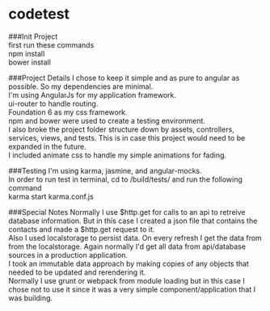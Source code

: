 # codetest

###Init Project  
first run these commands  
npm install  
bower install  

###Project Details
I chose to keep it simple and as pure to angular as possible. So my dependencies are minimal.  
I'm using AngularJs for my application framework.  
ui-router to handle routing.  
Foundation 6 as my css framework.  
npm and bower were used to create a testing environment.  
I also broke the project folder structure down by assets, controllers, services, views, and tests. This is in case this project would need to be expanded in the future.  
I included animate css to handle my simple animations for fading.  

###Testing 
I'm using karma, jasmine, and angular-mocks.  
In order to run test in terminal, cd to /build/tests/ and run the following command  
karma start karma.conf.js 

###Special Notes
Normally I use $http.get for calls to an api to retreive database information. But in this case I created a json file that contains the contacts and made a $http.get request to it.  
Also I used localstorage to persist data. On every refresh I get the data from from the localstorage. Again normally I'd get all data from api/database sources in a production application.  
I took an immutable data approach by making copies of any objects that needed to be updated and rerendering it.  
Normally I use grunt or webpack from module loading but in this case I chose not to use it since it was a very simple component/application that I was building.  
